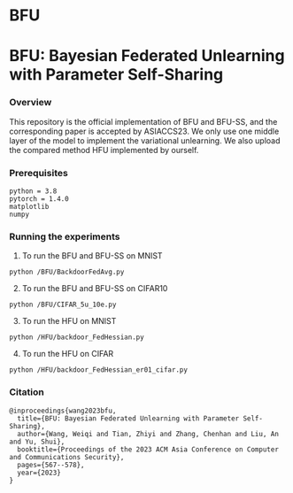 # BFU

# BFU: Bayesian Federated Unlearning with Parameter Self-Sharing

### Overview
This repository is the official implementation of BFU and BFU-SS, and the corresponding paper is accepted by ASIACCS23.
We only use one middle layer of the model to implement the variational unlearning.
We also upload the compared method HFU implemented by ourself.


### Prerequisites

```
python = 3.8
pytorch = 1.4.0
matplotlib
numpy
```

### Running the experiments

1. To run the BFU and BFU-SS on MNIST
```
python /BFU/BackdoorFedAvg.py
```

2. To run the BFU and BFU-SS on CIFAR10
```
python /BFU/CIFAR_5u_10e.py
```

3. To run the HFU on MNIST
```
python /HFU/backdoor_FedHessian.py
```

4. To run the HFU on CIFAR
```
python /HFU/backdoor_FedHessian_er01_cifar.py
```

### Citation

```
@inproceedings{wang2023bfu,
  title={BFU: Bayesian Federated Unlearning with Parameter Self-Sharing},
  author={Wang, Weiqi and Tian, Zhiyi and Zhang, Chenhan and Liu, An and Yu, Shui},
  booktitle={Proceedings of the 2023 ACM Asia Conference on Computer and Communications Security},
  pages={567--578},
  year={2023}
}
```